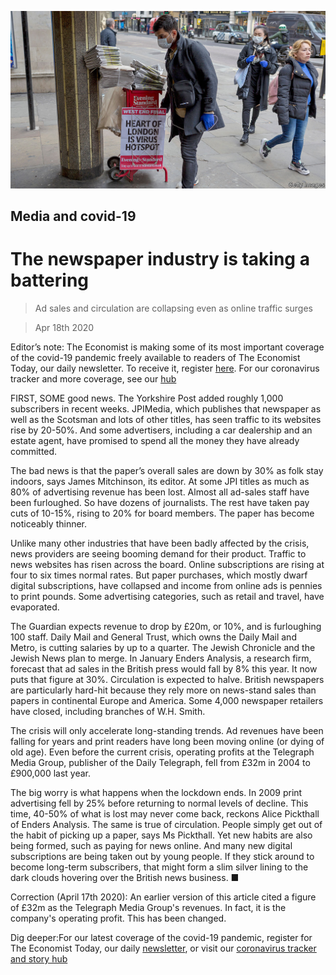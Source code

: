 ![](./images/20200418_BRP005_0.jpg)

## Media and covid-19

# The newspaper industry is taking a battering

> Ad sales and circulation are collapsing even as online traffic surges

> Apr 18th 2020

Editor’s note: The Economist is making some of its most important coverage of the covid-19 pandemic freely available to readers of The Economist Today, our daily newsletter. To receive it, register [here](https://www.economist.com//newslettersignup). For our coronavirus tracker and more coverage, see our [hub](https://www.economist.com//coronavirus)

FIRST, SOME good news. The Yorkshire Post added roughly 1,000 subscribers in recent weeks. JPIMedia, which publishes that newspaper as well as the Scotsman and lots of other titles, has seen traffic to its websites rise by 20-50%. And some advertisers, including a car dealership and an estate agent, have promised to spend all the money they have already committed.

The bad news is that the paper’s overall sales are down by 30% as folk stay indoors, says James Mitchinson, its editor. At some JPI titles as much as 80% of advertising revenue has been lost. Almost all ad-sales staff have been furloughed. So have dozens of journalists. The rest have taken pay cuts of 10-15%, rising to 20% for board members. The paper has become noticeably thinner.

Unlike many other industries that have been badly affected by the crisis, news providers are seeing booming demand for their product. Traffic to news websites has risen across the board. Online subscriptions are rising at four to six times normal rates. But paper purchases, which mostly dwarf digital subscriptions, have collapsed and income from online ads is pennies to print pounds. Some advertising categories, such as retail and travel, have evaporated.

The Guardian expects revenue to drop by £20m, or 10%, and is furloughing 100 staff. Daily Mail and General Trust, which owns the Daily Mail and Metro, is cutting salaries by up to a quarter. The Jewish Chronicle and the Jewish News plan to merge. In January Enders Analysis, a research firm, forecast that ad sales in the British press would fall by 8% this year. It now puts that figure at 30%. Circulation is expected to halve. British newspapers are particularly hard-hit because they rely more on news-stand sales than papers in continental Europe and America. Some 4,000 newspaper retailers have closed, including branches of W.H. Smith.

The crisis will only accelerate long-standing trends. Ad revenues have been falling for years and print readers have long been moving online (or dying of old age). Even before the current crisis, operating profits at the Telegraph Media Group, publisher of the Daily Telegraph, fell from £32m in 2004 to £900,000 last year.

The big worry is what happens when the lockdown ends. In 2009 print advertising fell by 25% before returning to normal levels of decline. This time, 40-50% of what is lost may never come back, reckons Alice Pickthall of Enders Analysis. The same is true of circulation. People simply get out of the habit of picking up a paper, says Ms Pickthall. Yet new habits are also being formed, such as paying for news online. And many new digital subscriptions are being taken out by young people. If they stick around to become long-term subscribers, that might form a slim silver lining to the dark clouds hovering over the British news business. ■

Correction (April 17th 2020): An earlier version of this article cited a figure of £32m as the Telegraph Media Group's revenues. In fact, it is the company's operating profit. This has been changed. 

Dig deeper:For our latest coverage of the covid-19 pandemic, register for The Economist Today, our daily [newsletter](https://www.economist.com//newslettersignup), or visit our [coronavirus tracker and story hub](https://www.economist.com//coronavirus)